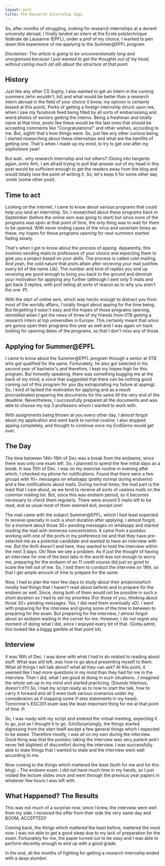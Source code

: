 ```yaml
---
layout: post
title: The Research Internship Saga
---
```

 
So, after months of struggling, looking for research internships at a decent university abroad, I finally landed an intern at the École polytechnique fédérale de Lausanne (EPFL), under a prof of my choice. I wanted to pen down this experience of me applying to the Summer@EPFL program.

_Disclaimer: The article is going to be unconventionally long and unorganised because I just wanted to get the thoughts out of my head, without caring much (at all) about the structure at that point._  

## History

Just like any other CS Sophy, I also wanted to get an intern in the coming summers (who wouldn't..lol) and what would be better than a research intern abroad in the field of your choice (I know, my opinion is certainly biased at this point). Perks of getting a foreign internship struck upon me, when I saw my facebook feed being filled by all sorts of embarrassing and weird photos of seniors getting the interns. Being a freshman and totally naive at that time, posts like these would be the last ones that should be accepting comments like "Congratulations!" and other wishes, according to me. But, sighh! that's how things were. So, just like any other curious being, I started researching about these internships and what are the benifits of getting one. That's when I made up my mind, to try to get one after my sophomore year! 

But wait...why research internship and not others? (Going into tangents again..smh) Ahh, I am afraid trying to pull that answer out of my head in this post would be sufficient enough to get the readers away from the blog and would totally lose the point of writing it. So, let's keep it for some other day :smile (some other post).   

## Time to act

Looking on the internet, I came to know about various programs that could help you land an internship. So, I researched about these programs back in September (before the online sem was going to start) but since none of the programs was open at that point of time, the only thing was to wait for them to be opened. With never ending cases of the virus and uncertain times as these, my hopes for these programs opening for next summers started fading slowly. 

That's when I got to know about the process of apping. Apparently, this involves sending mails to professors of your choice and expecting them to give you a project based on your skills. The process is called cold-mailing. And yeah, the cold nature that profs attain after recieving your mail justifies every bit of the name (Jk). The number and kind of replies you end up receiving are good enough to bring you back to the ground and diminish your motivation for applying any further (although I sent only 5 mails and got back 3 replies, with prof telling all sorts of reason as to why you aren't the one :P). 

With the start of online sem, which was hectic enough to distract you from most of the worldly affairs, I totally forgot about apping for the time being. But forgetting it wasn't easy and the hopes of those programs opening, reinstilled when I got the news of three of my friends from IITB getting a research intern at top universities in Europe. This certainly meant that univs are gonna open their programs this year as well and I was again on track looking for opening dates of the programs, so that I don't miss any of those. 

## Applying for Summer@EPFL

I came to know about the Summer@EPFL program through a senior at IITB who got qualified for the same. Fortunately, he also got selected in his second year of bachelor's and therefore, I kept my hopes high for this program. But honestly speaking, there was something bugging me at the back of my mind, a voice that suggested that there can be nothing good coming out of this program for you (by extrapolating my failure at apping). So, I kind of lacked the motivation for applying and as a result procrastinated preparing the documents for the same till the very end of the deadline. Nevertheless, I successfully prepared all the documents and was able to choose my top 3 professors whom I wanted to work with. 

With assignments being thrown at you every other day, I almost forgot about my application and went back to normal routine. I also stopped apping completely, and thought to continue once my EndSems would get over. 

## The Day

The time between 14th-19th of Dec was a break from the endsems, since there was only one exam left. So, I planned to spend the few initial days as a break. It was 15th of Dec. I was on my exercise routine in evening after which, I checked my phone for notifications. Found that there were a few groups with 10+ messages on whatsapp (pretty normal during endsems) and a few notifications about mails. During normal times, the mail part is the least that I care about, as we tend to receive all sorts of useless mails on the common mailing list. But, since this was endsem period, so it becomes necessary to check them regularly. There were around 5 mails left to be read, and as usual most of them seemed dull, except one!

The mail came with the subject Summer@EPFL, which I had least expected to receive specially in such a short duration after applying. I almost forgot, for a moment about those 30+ pending messages on whatsapp and started reading the mail with immense concentration. It came from a postdoc working with one of the profs in my preference list and that they have pre-selected me as a potential candidate and wanted to have an interview with me. But the thrill doesn't end here, they wanted to hold the interview within the next 3 days. Ok! Now we see a problem. As if just the thought of having an interview for one of the best labs in the world was not enough to worry me, preparing for the endsem of an 11 credit course did just so good to scare the hell out of me. So, I told them to conduct the interview on 18th, so that I get ample amount of time to prepare for the same. 

Now, I had to plan the next few days to study about their projects(which mostly had things that I haven't read about before) and to prepare for the endsem as well. Since, doing both of them would not be possible in such a short duration so I had to set my priorities (For those of you, thinking about those 30+ pending messages. Yes, I did read them eventually xD). I went with preparing for the interview and giving some of the time in between to preparing for the exam. But preparing for the interview, I almost forgot about an endsem waiting in the corner for me. However, I do not regret any moment of doing what I did, since I enjoyed every bit of that. (Gotta admit, this looked like a biggg gamble at that point lol). 

## Interview

It was 18th of Dec. I was done with what I had to do related to reading about stuff. What was still left..was how to go about presenting myself to them. What all things I will talk about? what all they can ask? At this point, it seemed like I had more questions in my mind than they had for me in the interview. Then I did, what I am good at doing in such situations...I imagined the whole set-up in my mind and started practicing. (Sounds hilarious,  doesn't it?!) So, I had my script ready as to how to start the talk, how to carry it forward and all (I even took various scenarios under my consideration as if mapping some if-else statements in my head). Tomorrow's ESC201 exam was the least important thing for me at that point of time :P. 

So, I was ready with my script and entered the virtual meeting, expecting it to go, just as I thought it to go. (Un)Surprisingly, the things started digressing from the start itself except a few general things which I expected to be asked. Therefore mostly, I was all on my own during the interview. Good thing was that the postdoc taking the interview was very patient and I never felt slightest of discomfort during the interview. I was successfully able to state things that I wanted to state and the interview went well according to me. 

Now coming to the things which mattered the least (both for me and for this blog) - The endsem exam. I did not have much time in my hands, so I just visited the lecture slides once and went through the previous year papers in whatever few hours I was left with. 

## What Happened? The Results

This was not much of a surprise now, since I knew, the interview went well from my side. I received the offer from their side the very same day and BOOM, ACCEPTED!! 

Coming back, the things which mattered the least before, mattered the most now. I was not able to get a good sleep due to my lack of preparation for the exam. Fortunately for me, the paper turned out to be easy and I was able to perform decently enough to end up with a good grade. 

In the end, all the months of fighting for getting a research internship ended with a _deep slumber_.


